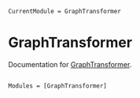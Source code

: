 ```@meta
CurrentModule = GraphTransformer
```

# GraphTransformer

Documentation for [GraphTransformer](https://github.com/DwaraknathT/GraphTransformer.jl).

```@index
```

```@autodocs
Modules = [GraphTransformer]
```

